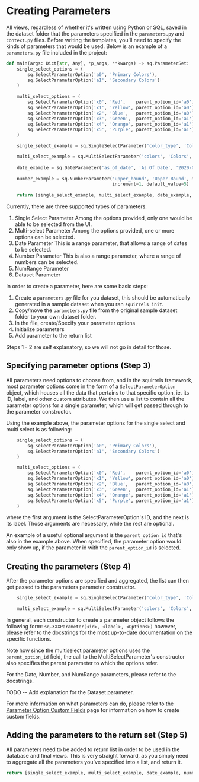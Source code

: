 # Creating Parameters

All views, regardless of whether it's written using Python or SQL, saved in the dataset folder that the parameters specified in the `parameters.py` and `context.py` files. Before writing the templates, you'll need to specify the kinds of parameters that would be used. Below is an example of a `parameters.py` file included in the project: 

```python
def main(args: Dict[str, Any], *p_args, **kwargs) -> sq.ParameterSet:
    single_select_options = (
        sq.SelectParameterOption('a0', 'Primary Colors'),
        sq.SelectParameterOption('a1', 'Secondary Colors')
    )
    
    multi_select_options = (
        sq.SelectParameterOption('x0', 'Red',    parent_option_id='a0'),
        sq.SelectParameterOption('x1', 'Yellow', parent_option_id='a0'),
        sq.SelectParameterOption('x2', 'Blue',   parent_option_id='a0'),
        sq.SelectParameterOption('x3', 'Green',  parent_option_id='a1'),
        sq.SelectParameterOption('x4', 'Orange', parent_option_id='a1'),
        sq.SelectParameterOption('x5', 'Purple', parent_option_id='a1')
    )

    single_select_example = sq.SingleSelectParameter('color_type', 'Color Type', single_select_options)

    multi_select_example = sq.MultiSelectParameter('colors', 'Colors', multi_select_options,  parent=single_select_example)
    
    date_example = sq.DateParameter('as_of_date', 'As Of Date', '2020-01-01')
    
    number_example = sq.NumberParameter('upper_bound', 'Upper Bound', min_value=1, max_value=10, 
                                        increment=1, default_value=5)
    
    return [single_select_example, multi_select_example, date_example, number_example]
```

Currently, there are three supported types of parameters:

1. Single Select Parameter
Among the options provided, only one would be able to be selected from the UI.
2. Multi-select Parameter
Among the options provided, one or more options can be selected. 
3. Date Parameter
This is a range parameter, that allows a range of dates to be selected.
4. Number Parameter
This is also a range parameter, where a range of numbers can be selected. 
5. NumRange Parameter
6. Dataset Parameter


In order to create a parameter, here are some basic steps:

1. Create a `parameters.py` file for you dataset, this should be automatically generated in a sample dataset when you ran `squirrels init`.
2. Copy/move the `parameters.py` file from the original sample dataset folder to your own dataset folder.
3. In the file, create/Specify your parameter options
4. Initialize parameters
5. Add parameter to the return list


Steps 1 - 2 are self explanatory, so we will not go in detail for those. 

## Specifying parameter options (Step 3)

All parameters need options to choose from, and in the squirrels framework, most parameter options come in the form of a `SelectParameterOption` object, which houses all the data that pertains to that specific option, ie. its ID, label, and other custom attributes. We then use a list to contain all the parameter options for a single parameter, which will get passed through to the parameter constructor. 

Using the example above, the parameter options for the single select and multi select is as following:

```python
    single_select_options = (
        sq.SelectParameterOption('a0', 'Primary Colors'),
        sq.SelectParameterOption('a1', 'Secondary Colors')
    )

    multi_select_options = (
        sq.SelectParameterOption('x0', 'Red',    parent_option_id='a0'),
        sq.SelectParameterOption('x1', 'Yellow', parent_option_id='a0'),
        sq.SelectParameterOption('x2', 'Blue',   parent_option_id='a0'),
        sq.SelectParameterOption('x3', 'Green',  parent_option_id='a1'),
        sq.SelectParameterOption('x4', 'Orange', parent_option_id='a1'),
        sq.SelectParameterOption('x5', 'Purple', parent_option_id='a1')
    )
```

where the first argument is the SelectParameterOption's ID, and the next is its label. Those arguments are necessary, while the rest are optional. 

An example of a useful optional argument is the `parent_option_id` that's also in the example above. When specified, the parameter option would only show up, if the parameter id with the `parent_option_id` is selected. 

## Creating the parameters (Step 4)

After the parameter options are specified and aggregated, the list can then get passed to the parameters parameter constructor.

```python 
    single_select_example = sq.SingleSelectParameter('color_type', 'Color Type', single_select_options)

    multi_select_example = sq.MultiSelectParameter('colors', 'Colors', multi_select_options,  parent=single_select_example)
```

In general, each constructor to create a parameter object follows the following form: `sq.XXXParameter(<id>, <label>, <Options>)` however, please refer to the docstrings for the most up-to-date documentation on the specific functions. 

Note how since the multiselect parameter options uses the `parent_option_id` field, the call to the MultiSelectParameter's constructor also specifies the parent parameter to which the options refer.

For the Date, Number, and NumRange parameters, please refer to the docstrings.

TODO -- Add explanation for the Dataset parameter.

For more information on what parameters can do, please refer to the [Parameter Option Custom Fields](custom-fields.md) page for information on how to create custom fields.

## Adding the parameters to the return set (Step 5)

All parameters need to be added to return list in order to be used in the database and final views. This is very straight forward, as you simply need to aggregate all the parameters you've specified into a list, and return it. 

```python
return [single_select_example, multi_select_example, date_example, number_example]
```